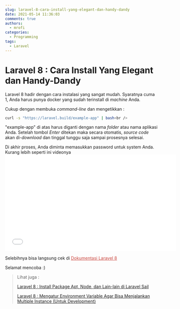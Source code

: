 ```yaml
---
slug: laravel-8-cara-install-yang-elegant-dan-handy-dandy
date: 2021-05-14 11:36:03
comments: true
authors:
  - mrofi
categories:
  - Programming
tags:
  - Laravel
---
```


# Laravel 8 : Cara Install Yang Elegant dan Handy-Dandy


Laravel 8 hadir dengan cara instalasi yang sangat mudah. Syaratnya cuma 1, Anda harus punya docker yang sudah terinstall di <em>machine</em> Anda.

<!-- more -->

Cukup dengan membuka <em>command-line</em> dan mengetikkan :</p>
```bash
curl -s "https://laravel.build/example-app" | bash<br />
```

"example-app" di atas harus diganti dengan nama <em>folder</em> atau nama aplikasi Anda. Setelah tombol <em>Enter</em> ditekan maka secara otomatis, <em>source code</em> akan di-<em>download </em> dan tinggal tunggu saja sampai prosesnya selesai.</p>
Di akhir proses, Anda diminta memasukkan password untuk system Anda. 
Kurang lebih seperti ini videonya
<br /><iframe title="YouTube video player" src="//www.youtube.com/embed/72GnLL2tL74" width="560" height="315" frameborder="0" allowfullscreen="allowfullscreen"></iframe>
 
Selebihnya bisa langsung cek di <span style="text-decoration: underline;"><span style="color: #ca473f;"><a style="color: #ca473f; text-decoration: underline;" href="https://laravel.com/docs/8.x" target="_blank">Dokumentasi Laravel 8</a></span></span>
 

<p>Selamat mencoba :)</p>

<blockquote markdown>
Lihat juga :

<a title="Laravel 8 : Install Package Apt, Node, dan Lain-lain di Laravel Sail" href="/menulis/laravel-8-install-package-apt-node-dan-lain-lain-di-laravel-sail">Laravel 8 : Install Package Apt, Node, dan Lain-lain di Laravel Sail</a>

<a title="Laravel 8 : Mengatur Environment Variable Agar Bisa Menjalankan Multiple Instance (Untuk Development)" href="/menulis/laravel-8-mengatur-environment-variable-agar-bisa-menjalankan-multiple-instance-untuk-development">Laravel 8 : Mengatur Environment Variable Agar Bisa Menjalankan Multiple Instance (Untuk Development)</a>
</blockquote>

